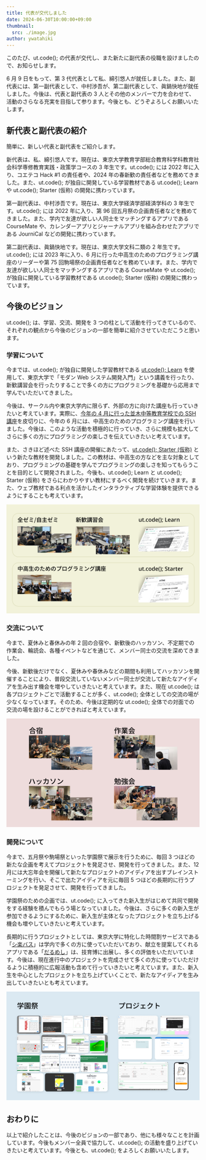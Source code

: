 ```yaml
---
title: 代表が交代しました
date: 2024-06-30T10:00:00+09:00
thumbnail:
  src: ./image.jpg
author: ywatahiki
---
```


このたび、ut.code(); の代表が交代し、また新たに副代表の役職を設けましたので、お知らせします。

6 月 9 日をもって、第 3 代代表として私、綿引悠人が就任しました。また、副代表には、第一副代表として、中村渉吾が、第二副代表として、眞鍋快地が就任しました。今後は、代表と副代表の 3 人とその他のメンバーで力を合わせて、活動のさらなる充実を目指して参ります。今後とも、どうぞよろしくお願いいたします。

## 新代表と副代表の紹介

簡単に、新しい代表と副代表をご紹介します。

新代表は、私、綿引悠人です。現在は、東京大学教育学部総合教育科学科教育社会科学専修教育実践・政策学コースの 3 年生です。ut.code(); には 2022 年に入り、コエテコ Hack #1 の責任者や、2024 年の春新歓の責任者などを務めてきました。また、ut.code(); が独自に開発している学習教材である ut.code(); Learn や ut.code(); Starter (仮称) の開発に携わっています。

第一副代表は、中村渉吾です。現在は、東京大学経済学部経済学科の 3 年生です。ut.code(); には 2022 年に入り、第 96 回五月祭の企画責任者などを務めてきました。また、学内で友達が欲しい人同士をマッチングするアプリである CourseMate や、カレンダーアプリとジャーナルアプリを組み合わせたアプリである JourniCal などの開発に携わっています。

第二副代表は、眞鍋快地です。現在は、東京大学文科二類の 2 年生です。ut.code(); には 2023 年に入り、6 月に行った中高生のためのプログラミング講座のリーダーや第 75 回駒場祭の企画責任者などを務めています。また、学内で友達が欲しい人同士をマッチングするアプリである CourseMate や ut.code(); が独自に開発している学習教材である ut.code(); Starter (仮称) の開発に携わっています。

## 今後のビジョン

ut.code(); は、学習、交流、開発を 3 つの柱として活動を行ってきているので、それぞれの観点から今後のビジョンの一部を簡単に紹介させていただこうと思います。

### 学習について

今までは、ut.code(); が独自に開発した学習教材である [ut.code(); Learn](https://learn.utcode.net/) を使用して、東京大学で「モダン Web システム開発入門」という講義を行ったり、新歓講習会を行ったりすることで多くの方にプログラミングを基礎から応用まで学んでいただいてきました。

今後は、サークル内や東京大学内に限らず、外部の方に向けた講座も行っていきたいと考えています。実際に、[今年の 4 月に行った並木中等教育学校での SSH 講座](/articles/2024-namiki-secondary-school-ssh-seminar/)を皮切りに、今年の 6 月には、中高生のためのプログラミング講座を行いました。今後は、このような活動を積極的に行っていき、さらに規模も拡大してさらに多くの方にプログラミングの楽しさを伝えていきたいと考えています。

また、さきほど述べた SSH 講座の開催にあたって、[ut.code(); Starter (仮称)](https://starter.utcode.net/) という新たな教材を開発しました。この教材は、中高生の方などを主な対象としており、プログラミングの基礎を学んでプログラミングの楽しさを知ってもらうことを目的として開発されました。今後も、ut.code(); Learn と ut.code(); Starter (仮称) をさらにわかりやすい教材にするべく開発を続けていきます。また、ウェブ教材である利点を活かしたインタラクティブな学習体験を提供できるようにすることも考えています。

![学習の図](./learn.jpg)

### 交流について

今まで、夏休みと春休みの年 2 回の合宿や、新歓後のハッカソン、不定期での作業会、輪読会、各種イベントなどを通じて、メンバー同士の交流を深めてきました。

今後、新歓後だけでなく、夏休みや春休みなどの期間も利用してハッカソンを開催することにより、普段交流していないメンバー同士が交流して新たなアイディアを生み出す機会を増やしていきたいと考えています。また、現在 ut.code(); は各プロジェクトごとで活動することが多く、ut.code(); 全体としての交流の場が少なくなっています。そのため、今後は定期的な ut.code(); 全体での対面での交流の場を設けることができればと考えています。

![交流の図](./share.jpg)

### 開発について

今まで、五月祭や駒場祭といった学園祭で展示を行うために、毎回 3 つほどの新たな企画を考えてプロジェクトを発足させ、開発を行ってきました。また、12 月には大忘年会を開催して新たなプロジェクトのアイディアを出すブレインストーミングを行い、そこで出たアイディアを元に毎回 5 つほどの長期的に行うプロジェクトを発足させて、開発を行ってきました。

学園祭のための企画では、ut.code(); に入ってきた新入生がはじめて共同で開発をする経験を積んでもらう場となっていました。今後は、さらに多くの新入生が参加できるようにするために、新入生が主体となったプロジェクトを立ち上げる機会も増やしていきたいと考えています。

長期的に行うプロジェクトとしては、東京大学に特化した時間割サービスである「[シ楽バス](/projects/syllabus/)」は学内で多くの方に使っていただいており、献立を提案してくれるアプリである「[だるめし](/projects/dull-meshi/)」は、技育博に出展し、多くの評価をいただいています。今後は、現在進行中のプロジェクトを完成させて多くの方に使っていただけるように積極的に広報活動も含めて行っていきたいと考えています。また、新入生を中心としたプロジェクトを立ち上げていくことで、新たなアイディアを生み出していきたいとも考えています。

![開発の図](./develop.jpg)

## おわりに

以上で紹介したことは、今後のビジョンの一部であり、他にも様々なことを計画しています。今後もメンバー全員で協力して、ut.code(); の活動を盛り上げていきたいと考えています。今後とも、ut.code(); をよろしくお願いいたします。
